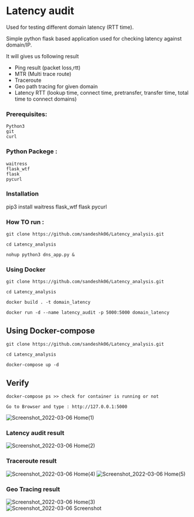 # Latency audit

Used for testing different domain latency (RTT time).

Simple python flask based application used for checking latency against domain/IP.

It will gives us following result

- Ping result (packet loss,rtt)
- MTR (Multi trace route)
- Traceroute 
- Geo path tracing for given domain
- Latency RTT (lookup time, connect time, pretransfer, transfer time, total time to connect domains)

### Prerequisites:


    Python3
    git
    curl
    
### Python Packege :

    waitress
    flask_wtf
    flask
    pycurl
    
### Installation

pip3 install waitress flask_wtf flask pycurl

### How TO run :

    git clone https://github.com/sandeshk06/Latency_analysis.git

    cd Latency_analysis

    nohup python3 dns_app.py &

### Using Docker

    git clone https://github.com/sandeshk06/Latency_analysis.git

    cd Latency_analysis

    docker build . -t domain_latency

    docker run -d --name latency_audit -p 5000:5000 domain_latency

## Using Docker-compose

    git clone https://github.com/sandeshk06/Latency_analysis.git

    cd Latency_analysis

    docker-compose up -d

## Verify


    docker-compose ps >> check for container is running or not

    Go to Browser and type : http://127.0.0.1:5000
    

![Screenshot_2022-03-06 Home(1)](https://user-images.githubusercontent.com/16614184/156911465-02040ed7-c586-47d8-b81a-fcbfeeb2a4f3.png)


### Latency audit result

![Screenshot_2022-03-06 Home(2)](https://user-images.githubusercontent.com/16614184/156911489-0aaa104c-4d59-4056-b2fd-2b44ecbba3f1.png)

### Traceroute result
![Screenshot_2022-03-06 Home(4)](https://user-images.githubusercontent.com/16614184/156911573-8cf28a0f-ba18-430b-8c9c-439836fbe159.png)
![Screenshot_2022-03-06 Home(5)](https://user-images.githubusercontent.com/16614184/156911575-bf31c141-e5b5-4822-afd8-3da77bc2bf06.png)

### Geo Tracing result
![Screenshot_2022-03-06 Home(3)](https://user-images.githubusercontent.com/16614184/156911593-72cbbc10-6e0b-4ebd-9dad-dff629ce7456.png)
![Screenshot_2022-03-06 Screenshot](https://user-images.githubusercontent.com/16614184/156911613-5f797312-3890-4c17-b3fc-124cc61ae409.png)













